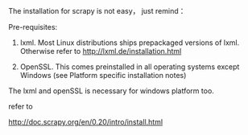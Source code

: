 

The installation for scrapy is not easy， just remind：

Pre-requisites:

1.   lxml. Most Linux distributions ships prepackaged versions of lxml. Otherwise refer to http://lxml.de/installation.html

2.   OpenSSL. This comes preinstalled in all operating systems except Windows (see Platform specific installation notes)

The lxml and openSSL is necessary for windows platform too.

refer to

http://doc.scrapy.org/en/0.20/intro/install.html
